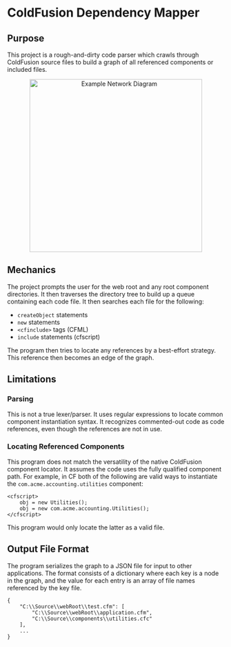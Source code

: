 # ColdFusion Dependency Mapper

## Purpose
This project is a rough-and-dirty code parser which crawls through ColdFusion
source files to build a graph of all referenced components or included files.

<div style="text-align: center">
    <a href="https://i.imgur.com/uaPoKIf.jpg" target="_blank">
        <img src="https://i.imgur.com/uaPoKIf.jpg" width="400px" alt="Example Network Diagram">
    </a>
</div>

## Mechanics
The project prompts the user for the web root and any root component directories. It then
traverses the directory tree to build up a queue containing each code file. It then
searches each file for the following:

- `createObject` statements
- `new` statements
- `<cfinclude>` tags (CFML)
- `include` statements (cfscript)

The program then tries to locate any references by a best-effort strategy. This reference then
becomes an edge of the graph.

## Limitations

### Parsing
This is not a true lexer/parser. It uses regular expressions to locate common component
instantiation syntax. It recognizes commented-out code as code references, even though
the references are not in use.

### Locating Referenced Components
This program does not match the versatility of the native ColdFusion component locator.
It assumes the code uses the fully qualified component path. For example, in CF both of
the following are valid ways to instantiate the `com.acme.accounting.utilities` component:

```
<cfscript>
    obj = new Utilities();
    obj = new com.acme.accounting.Utilities();
</cfscript>
```

This program would only locate the latter as a valid file.

## Output File Format
The program serializes the graph to a JSON file for input to other applications. The
format consists of a dictionary where each key is a node in the graph, and the value
for each entry is an array of file names referenced by the key file.

```
{
    "C:\\Source\\webRoot\\test.cfm": [
        "C:\\Source\\webRoot\\application.cfm",
        "C:\\Source\\components\\utilities.cfc"
    ],
    ...
}
```